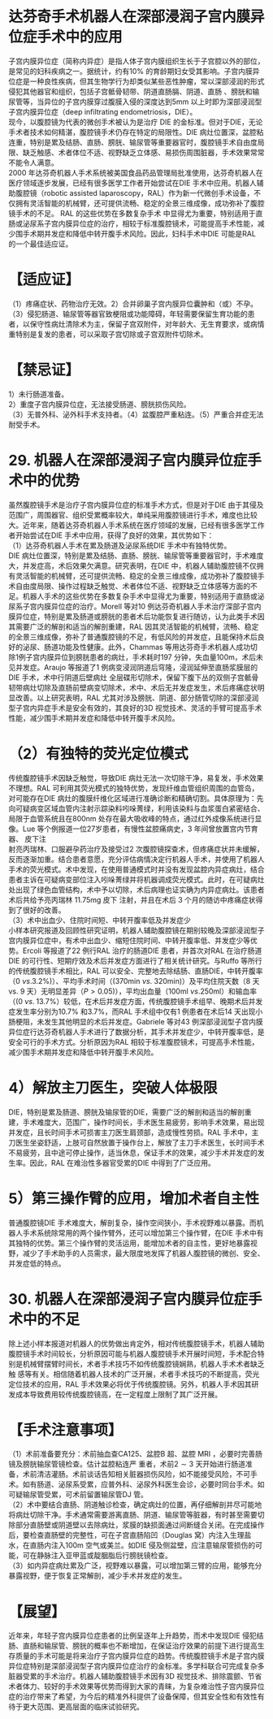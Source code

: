 # 达芬奇手术机器人在深部浸润子宫内膜异位症手术中的应用  
子宫内膜异位症（简称内异症）是指人体子宫内膜组织生长于子宫腔以外的部位，是常见的妇科疾病之一。据统计，约有$10\%$ 的育龄期妇女受其影响。子宫内膜异位症是一种良性疾病，但其生物学行为却类似某些恶性肿瘤，常以深部浸润的形式侵犯其他器官和组织，包括子宫骶骨韧带、阴道直肠膈、阴道、直肠 、膀胱和输尿管等，当异位的子宫内膜穿过腹膜入侵的深度达到5mm 以上时即为深部浸润型子宫内膜异位症（deep infiltrating endometriosis，DIE）。  
现今，以腹腔镜为代表的微创手术被认为是治疗 DIE 的金标准。但对于DIE，无论手术者技术如何精湛，腹腔镜手术仍存在特定的局限性。DIE 病灶位置深，盆腔粘连重，特别是累及结肠、直肠、膀胱、输尿管等重要器官时，腹腔镜手术自由度局限、缺乏触感、术者体位不适、视野缺乏立体感、易损伤周围脏器，手术效果常常不能令人满意。  
2000 年达芬奇机器人手术系统被美国食品药品管理局批准使用，达芬奇机器人在医疗领域逐步发展，已经有很多医学工作者开始尝试在DIE 手术中应用。机器人辅助腹腔镜（robotic assisted laparoscopy，RAL）作为新一代微创手术设备，不仅拥有灵活智能的机械臂，还可提供流畅、稳定的全景三维成像，成功弥补了腹腔镜手术的不足。 RAL  的这些优势在多数复杂手术 中显得尤为重要，特别适用于直肠或泌尿系子宫内膜异位症的治疗，相较于标准腹腔镜术，可能提高手术性能，减少围手术期并发症和降低中转开腹手术风险。因此，妇科手术中DIE 可能是RAL 的一个最佳适应证。  
# 【适应证】  
（1）疼痛症状、药物治疗无效。2）合并卵巢子宫内膜异位囊肿和（或）不孕。  
（3）侵犯肠道、输尿管等器官致梗阻或功能障碍，年轻需要保留生育功能的患者，以保守性病灶清除术为主，保留子宫双附件，对年龄大、无生育要求，或病情重特别是复发的患者，可以采取子宫切除或子宫双附件切除术。  
# 【禁忌证】  
1）未行肠道准备。  
2）重度子宫内膜异位症，无法接受肠道、膀胱损伤风险。  
（3）无普外科、泌外科手术支持者。（4）盆腹腔严重粘连。（5）严重合并症无法耐受手术。  
# 29. 机器人在深部浸润子宫内膜异位症手术中的优势  
虽然腹腔镜手术是治疗子宫内膜异位症的标准手术方式，但是对于DIE 由于其侵及范围广，周围器官、组织受累概率较大，单纯采用腹腔镜进行手术，难度也比较大。近年来，随着达芬奇机器人手术系统在医疗领域的发展，已经有很多医学工作者开始尝试在DIE 手术中应用，获得了良好的效果，其优势如下：  
（1）达芬奇机器人手术在累及肠道及泌尿系统DIE 手术中有独特优势。  
DIE 病灶位置深，特别是累及结肠、直肠、膀胱、输尿管等重要器官时，手术难度大，并发症高，术后效果欠满意。研究表明，在DIE 中，机器人辅助腹腔镜不仅拥有灵活智能的机械臂，还可提供流畅、稳定的全景三维成像，成功弥补了腹腔镜手术自由度局限、操作过程缺乏触觉、术者体位不适、视野缺乏立体感等方面的不足。机器人手术的这些优势在多数复杂手术中显得尤为重要，特别适用于直肠或泌尿系子宫内膜异位症的治疗。Morell 等对10 例达芬奇机器人手术治疗深部子宫内膜异位症，特别是累及肠道或膀胱的患者术后功能恢复进行随访，认为此类手术因其需要广泛的解剖和适当的解剖重建，RAL 因其灵活智能的机械臂，流畅、稳定的全景三维成像，弥补了普通腹腔镜的不足，有低风险的并发症，且能保持术后良好的泌尿、肠道功能及性健康。此外，Chammas 等用达芬奇手术机器人成功切除1例子宫内膜异位到膀胱患者的病灶，手术耗时197 分钟，失血量$100\mathrm{m}$，术后未见并发症。Araujo 等报道了1 例病变浸润阴道后穹隆，浸润延伸至直肠浆膜层的 DIE  手术，术中行阴道后壁病灶 全层碟形切除术，保留下腹下丛的双侧子宫骶骨韧带病灶切除及直肠前壁病变切除术，术中、术后无并发症发生，术后疼痛症状明显改善。以上研究表明，RAL 尤其对涉及膀胱、阴道、部分肠管切除的深部浸润型子宫内异症手术是安全有效的，其良好的3D 视觉技术、灵活的手臂可提高手术性能，减少围手术期并发症和降低中转开腹手术风险。  
# （2）有独特的荧光定位模式  
传统腹腔镜手术因缺乏触觉，导致DIE 病灶无法一次切除干净，易复发，手术效果不理想。RAL 可利用其荧光模式的独特优势，发现纤维血管组织周围的血管岛，对可能存在DIE 病灶的腹膜纤维化区域进行准确诊断和精确切割。具体原理为：先向可疑病变区域血管内注射示踪染料吲哚菁绿，利用该染料与血浆蛋白紧密结合、局限于血管系统且在$800\mathrm{nm}$ 处存在最大吸收峰的特点，通过红外成像系统进行显像。Lue 等个例报道一位27岁患者，有慢性盆腔痛病史，3 年间曾放置宫内节育器、 皮下注  
射亮丙瑞林、口服避孕药治疗及接受过2 次腹腔镜探查术，但疼痛症状并未缓解，反而逐渐加重。结合患者意愿，充分评估病情决定行机器人手术，并使用了机器人手术的荧光模式。术中发现，在使用普通模式时并没有发现盆腔内异症病灶，结合患者主诉在可疑病变部位注入吲哚菁绿并将机器调成荧光模式。此时，在可疑病灶处出现了绿色血管结构，术中予以切除，术后病理也证实确为内异症病灶。该患者术后共给予亮丙瑞林 $11.75\mathrm{mg}$  皮下 注射，并且在术后 3 个月的随访中疼痛症状得到了很好的改善。  
（3）术中出血少、住院时间短、中转开腹率低及并发症少  
小样本研究报道及回顾性研究证明，机器人辅助腹腔镜在期别较晚及深部浸润型子宫内膜异位症中，有术中出血少、缩短住院时间、中转开腹率低、并发症少等优势。Ercoli 等报道了22 例行RAL 治疗的肠道DIE 患者，并首次对RAL 在治疗肠道DIE 的可行性、短期疗效及术后并发症方面进行了相关统计研究。与Ruffo 等所行的传统腹腔镜手术相比，RAL 可以安全、完整地去除结肠、直肠DIE，中转开腹率（$0~\nu s.3.2\%)$）、平均手术时间（$\left(370\mathrm{min}\ \nu s.\ 320\mathrm{min}\right)$）及平均住院天数（8 天 vs. 9 天）无明显差异（$\textstyle P>0.05)$），平均出血量（$100\mathrm{{ml}\ }\nu s.250\mathrm{{ml}}$）和输血率 （$(0\;\nu s.\;13.7\%$）较低，在术后并发症方面，传统腹腔镜手术组早、晚期术后并发症发生率分别为$10.7\%$ 和$3.7\%$，而RAL 手术组中仅有1 例患者在术后14 天出现小肠梗阻，未发生其他明显的术后并发症。Gabriele 等对43 例深部浸润型子宫内膜异位症行达芬奇机器人手术进行了数据分析，其手术并发症少，中转开腹率低，是安全可行的手术方式。分析原因为RAL 相较于标准腹腔镜术，可提高手术性能，减少围手术期并发症和降低中转开腹手术风险。  
# 4）解放主刀医生，突破人体极限  
DIE，特别是累及肠道、膀胱及输尿管的DIE，需要广泛的解剖和适当的解剖重建，手术难度大，范围广，操作时间长，手术医生易疲劳，影响手术效果，易出现并发症，且长时间手术可损害主刀医生肩颈部，造成慢性劳损。RAL 手术中，主刀医生坐姿舒适，上肢可自然放置于操作台上，解放了主刀手术医生，长时间手术不易疲劳，且中途可停止操作，适当休息，保证手术的效果，减少手术并发症的发生率。因此，RAL 在难治性多器官受累的DIE 中得到了广泛应用。  
# 5）第三操作臂的应用，增加术者自主性  
普通腹腔镜DIE 手术难度大，解剖复杂，操作空间狭小，手术视野难以暴露。而机器人手术系统除常用的两个操作臂外，还可以增加第三个操作臂，在DIE 手术中有其独特的优势。第三个操作臂的灵活运用，能增加术者的自主性，更好地暴露视野，减少了手术助手的人员需求，最大限度地发挥了机器人腹腔镜的微创、安全、并发症低的特点。  
# 30. 机器人在深部浸润子宫内膜异位症手术中的不足  
除上述小样本报道对机器人的优势做出肯定外，相对传统腹腔镜手术，机器人辅助腹腔镜手术时间较长，分析原因可能与机器人腹腔镜手术开展时间短，手术配合特别是机械臂摆臂时间长，术者手术技巧不如传统腹腔镜娴熟，机器人手术术者缺乏触 感等有关。相信随着机器人技术的广泛开展，术者手术技巧的不断提高，荧光定位技术的应用，RAL 手术效果必将优于传统腹腔镜。另外，机器人手术因其研发成本导致费用较传统腹腔镜高，在一定程度上限制了其广泛开展。  
# 【手术注意事项】  
（1）术前准备要充分：术前抽血查CA125、盆腔B 超、盆腔 MRI ，必要时完善肠镜及膀胱输尿管镜检查。估计盆腔粘连严 重者，术前$2\sim3$ 天开始进行肠道准备，术前清洁灌肠。术前谈话告知相关脏器损伤风险，如不能接受风险，不可手术。如有肠道、泌尿系受累，应普外科、泌尿外科医生会诊，必要时同台手术。如可疑输尿管受累，可术前留置输尿管DJ 管。  
（2）术中要结合直肠、阴道触诊检查，确定病灶的位置，再仔细解剖并尽可能地将病灶切除干净。手术通常需要游离直肠、阴道、输尿管等脏器，有时甚至需要切除部分直肠壁或阴道壁以去除病灶，浆膜的缺损面通过间断缝合关闭。在完成操作后，要检查直肠壁的完整性，可在子宫直肠陷凹（Douglas 窝）内注入生理盐水，在直肠内注入$100\mathrm{{m}}$ 空气或美兰。如DIE 侵及侧盆壁，应注意输尿管损伤的可能，可在静脉注入亚甲蓝或靛胭脂后行膀胱镜检查。  
（3）如内异症病灶累及广泛，视野难以暴露，可以增加第三臂的应用，能够充分暴露视野，便于恢复正常解剖，减少手术并发症的发生。  
# 【展望】  
近年来，年轻子宫内膜异位症患者的比例呈逐年上升趋势，而术中发现DIE 侵犯结肠、直肠和输尿管、膀胱的概率也不断增加，在保证治疗效果的前提下进行提高生存质量的手术可能是将来治疗子宫内膜异位症的趋势。传统腹腔镜手术是子宫内膜异位症特别是深部浸润型子宫内膜异位症治疗的金标准。多学科联合可完成复杂多脏器受累的手术治疗。机器人辅助腹腔镜手术因有3D 视觉技术、排除震颤、节省术者体力、较好的手术效果等优势而得到大家的青睐，为复杂难治性子宫内膜异位症的治疗带来了希望，为今后的精准外科提供了设备保障，但其安全性和有效性有待于更大范围、更高层面的临床试验研究。  
